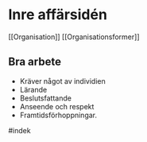 # Inre affärsidén

[[Organisation]] 
[[Organisationsformer]]

## Bra arbete
- Kräver något av individien
- Lärande
- Beslutsfattande
- Anseende och respekt
- Framtidsförhoppningar.

#indek